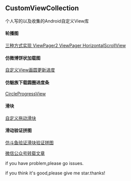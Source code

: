 ## CustomViewCollection
个人写的以及收集的Android自定义View库

#### 轮播图

[三种方式实现 ViewPager2 ViewPager HorizontalScrollView](https://github.com/wsdydeni/CustomViewCollection/tree/master/banner/src/main/java/wsdydeni/widget/banner)


#### 仿微博饼状加载图

[自定义View画圆更新进度](https://github.com/wsdydeni/CustomViewCollection/blob/master/progress/src/main/java/wsdydeni/widget/progress/ProgressView.kt)


####  仿魅族下载圆圈进度条

[CircleProgressView](https://github.com/wsdydeni/CustomViewCollection/blob/master/progress/src/main/java/wsdydeni/widget/progress/CircleProgressBar.java)


####  滑块

[自定义拖动滑块](https://github.com/wsdydeni/CustomViewCollection/tree/master/seekbar/src/main/java/wsdydeni/widget/seekbar)


#### 滑动验证拼图

[仿斗鱼验证滑块验证拼图](https://github.com/wsdydeni/CustomViewCollection/tree/master/puzzle/src/main/java/wsdydeni/widget/puzzle)

[微信公众号转载文章](https://mp.weixin.qq.com/s/b3ISsGaVK2vK1Fj_H382Kw)


if you have problem,please go issues.

if you think it's good,please give me star.thanks!